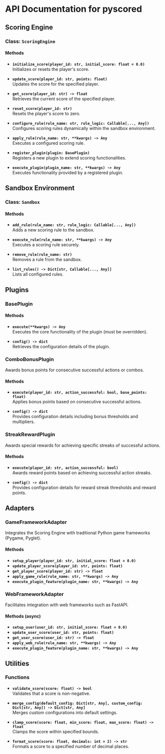 # API Documentation for pyscored

## Scoring Engine

### Class: `ScoringEngine`

#### Methods
- **`initialize_score(player_id: str, initial_score: float = 0.0)`**  
  Initializes or resets the player's score.

- **`update_score(player_id: str, points: float)`**  
  Updates the score for the specified player.

- **`get_score(player_id: str) -> float`**  
  Retrieves the current score of the specified player.

- **`reset_score(player_id: str)`**  
  Resets the player's score to zero.

- **`configure_rule(rule_name: str, rule_logic: Callable[..., Any])`**  
  Configures scoring rules dynamically within the sandbox environment.

- **`apply_rule(rule_name: str, **kwargs) -> Any`**  
  Executes a configured scoring rule.

- **`register_plugin(plugin: BasePlugin)`**  
  Registers a new plugin to extend scoring functionalities.

- **`execute_plugin(plugin_name: str, **kwargs) -> Any`**  
  Executes functionality provided by a registered plugin.

## Sandbox Environment

### Class: `Sandbox`

#### Methods
- **`add_rule(rule_name: str, rule_logic: Callable[..., Any])`**  
  Adds a new scoring rule to the sandbox.

- **`execute_rule(rule_name: str, **kwargs) -> Any`**  
  Executes a scoring rule securely.

- **`remove_rule(rule_name: str)`**  
  Removes a rule from the sandbox.

- **`list_rules() -> Dict[str, Callable[..., Any]]`**  
  Lists all configured rules.

## Plugins

### BasePlugin

#### Methods
- **`execute(**kwargs) -> Any`**  
  Executes the core functionality of the plugin (must be overridden).

- **`config() -> dict`**  
  Retrieves the configuration details of the plugin.

### ComboBonusPlugin

Awards bonus points for consecutive successful actions or combos.

#### Methods
- **`execute(player_id: str, action_successful: bool, base_points: float)`**  
  Applies bonus points based on consecutive successful actions.

- **`config() -> dict`**  
  Provides configuration details including bonus thresholds and multipliers.

### StreakRewardPlugin

Awards special rewards for achieving specific streaks of successful actions.

#### Methods
- **`execute(player_id: str, action_successful: bool)`**  
  Awards reward points based on achieving successful action streaks.

- **`config() -> dict`**  
  Provides configuration details for reward streak thresholds and reward points.

## Adapters

### GameFrameworkAdapter

Integrates the Scoring Engine with traditional Python game frameworks (Pygame, Pyglet).

#### Methods
- **`setup_player(player_id: str, initial_score: float = 0.0)`**
- **`update_player_score(player_id: str, points: float)`**
- **`get_player_score(player_id: str) -> float`**
- **`apply_game_rule(rule_name: str, **kwargs) -> Any`**
- **`execute_plugin_feature(plugin_name: str, **kwargs) -> Any`**

### WebFrameworkAdapter

Facilitates integration with web frameworks such as FastAPI.

#### Methods (async)
- **`setup_user(user_id: str, initial_score: float = 0.0)`**
- **`update_user_score(user_id: str, points: float)`**
- **`get_user_score(user_id: str) -> float`**
- **`apply_web_rule(rule_name: str, **kwargs) -> Any`**
- **`execute_plugin_feature(plugin_name: str, **kwargs) -> Any`**

## Utilities

### Functions
- **`validate_score(score: float) -> bool`**  
  Validates that a score is non-negative.

- **`merge_config(default_config: Dict[str, Any], custom_config: Dict[str, Any]) -> Dict[str, Any]`**  
  Merges custom configurations into default settings.

- **`clamp_score(score: float, min_score: float, max_score: float) -> float`**  
  Clamps the score within specified bounds.

- **`format_score(score: float, decimals: int = 2) -> str`**  
  Formats a score to a specified number of decimal places.